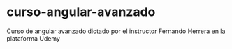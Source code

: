 # curso-angular-avanzado
Curso de angular avanzado dictado por el instructor Fernando Herrera en la plataforma Udemy
